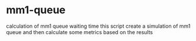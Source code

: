 # mm1-queue
calculation of mm1 queue waiting time
this script create a simulation of mm1 queue and then calculate some metrics based on the results
